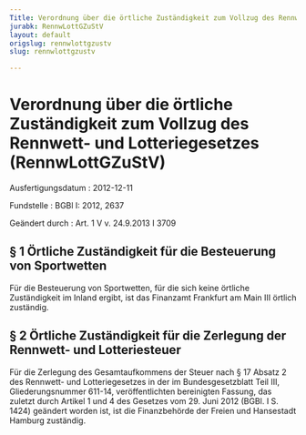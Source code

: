 ```yaml
---
Title: Verordnung über die örtliche Zuständigkeit zum Vollzug des Rennwett- und Lotteriegesetzes
jurabk: RennwLottGZuStV
layout: default
origslug: rennwlottgzustv
slug: rennwlottgzustv

---
```


# Verordnung über die örtliche Zuständigkeit zum Vollzug des Rennwett- und Lotteriegesetzes (RennwLottGZuStV)

Ausfertigungsdatum
:   2012-12-11

Fundstelle
:   BGBl I: 2012, 2637

Geändert durch
:   Art. 1 V v. 24.9.2013 I 3709


## § 1 Örtliche Zuständigkeit für die Besteuerung von Sportwetten

Für die Besteuerung von Sportwetten, für die sich keine örtliche
Zuständigkeit im Inland ergibt, ist das Finanzamt Frankfurt am Main
III örtlich zuständig.


## § 2 Örtliche Zuständigkeit für die Zerlegung der Rennwett- und Lotteriesteuer

Für die Zerlegung des Gesamtaufkommens der Steuer nach § 17 Absatz 2
des Rennwett- und Lotteriegesetzes in der im Bundesgesetzblatt Teil
III, Gliederungsnummer 611-14, veröffentlichten bereinigten Fassung,
das zuletzt durch Artikel 1 und 4 des Gesetzes vom 29. Juni 2012
(BGBl. I S. 1424) geändert worden ist, ist die Finanzbehörde der
Freien und Hansestadt Hamburg zuständig.

